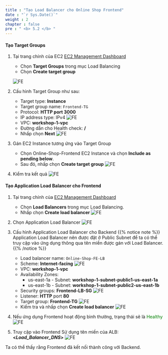 ```yaml
---
title : "Tạo Load Balancer cho Online Shop Frontend"
date : "`r Sys.Date()`"
weight : 2
chapter : false
pre : " <b> 5.2 </b> "
---
```


#### Tạo Target Groups
1. Tại trang chính của EC2 [EC2 Management Dashboard](https://us-east-1.console.aws.amazon.com/ec2/home?region=us-east-1#Home:)
    + Chọn **Target Groups** trong mục Load Balancing
    + Chọn **Create target group**
    
    ![FE](/images/5-frontend/5.2-alb/001-alb-fe.png?width=90pc)

2. Cấu hình Target Group như sau:
    + Target type: **Instance**
    + Target group name: ```Frontend-TG```
    + Protocol: **HTTP port 3000**
    + IP address type: IPv4
        ![FE](/images/5-frontend/5.2-alb/002-alb-fe.png?width=90pc)
    + VPC: **workshop-1-vpc**
    + Đường dẫn cho Health check: **/**
    + Nhấp chọn **Next**
        ![FE](/images/5-frontend/5.2-alb/003-alb-fe.png?width=90pc)

3. Gán EC2 Instance tương ứng vào Target Group
    + Chọn Online-Shop-Frontend EC2 Instance và chọn **Include as pending below**.
    + Sau đó, nhấp chọn **Create target group**
    ![FE](/images/5-frontend/5.2-alb/004-alb-fe.png?width=90pc)

4. Kiểm tra kết quả
    ![FE](/images/5-frontend/5.2-alb/005-alb-fe.png?width=90pc)


#### Tạo Application Load Balancer cho Frontend
1. Tại trang chính của [EC2 Management Dashboard](https://us-east-1.console.aws.amazon.com/ec2/home?region=us-east-1#Home:)
    + Chọn **Load Balancers** trong mục Load Balancing.
    + Nhấp chọn **Create load balancer**
    ![FE](/images/5-frontend/5.2-alb/006-alb-fe.png?width=90pc)

2. Chọn Application Load Balancer
    ![FE](/images/5-frontend/5.2-alb/007-alb-fe.png?width=90pc)

3. Cấu hình Application Load Balancer cho Backend
{{% notice note %}}
Application Load Balancer nên được đặt ở Public Subnet để ta có thể truy cập vào ứng dụng thông qua tên miền được gán với Load Balancer.
{{% /notice %}}
    + Load balancer name: ```Online-Shop-FE-LB```
    + Scheme: **Internet-facing**
        ![FE](/images/5-frontend/5.2-alb/008-alb-fe.png?width=90pc)
    + VPC: **workshop-1-vpc**
    + Availability Zones:
        + us-east-1a - Subnet: **workshop-1-subnet-public1-us-east-1a**
        + us-east-1b - Subnet: **workshop-1-subnet-public2-us-east-1b**
    + Security groups: **Frontend-LB-SG**
        ![FE](/images/5-frontend/5.2-alb/009-alb-fe.png?width=90pc)
    + Listener: **HTTP** port **80**
    + Target group: **Frontend-TG**
        ![FE](/images/5-frontend/5.2-alb/010-alb-fe.png?width=90pc)
    + Kiểm tra và nhấp chọn **Create load balancer**
        ![FE](/images/5-frontend/5.2-alb/011-alb-fe.png?width=90pc)

4. Nếu ứng dụng Frontend hoạt động bình thường, trạng thái sẽ là <span style="color:green">Healthy</span>
    ![FE](/images/5-frontend/5.2-alb/012-alb-fe.png?width=90pc)

5. Truy cập vào Frontend
    Sử dụng tên miền của ALB: **<_Load_Balancer_DNS_>**
    ![FE](/images/5-frontend/5.2-alb/013-alb-fe.png?width=90pc)

Ta có thể thấy rằng Frontend đã kết nối thành công với Backend.